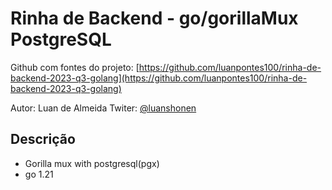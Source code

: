 # Rinha de Backend - go/gorillaMux PostgreSQL

Github com fontes do projeto: [https://github.com/luanpontes100/rinha-de-backend-2023-q3-golang](https://github.com/luanpontes100/rinha-de-backend-2023-q3-golang)

Autor: Luan de Almeida
Twiter: [@luanshonen](https://twitter.com/luanshonen)

## Descrição

- Gorilla mux with postgresql(pgx)
- go 1.21
